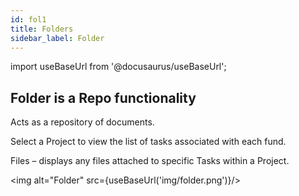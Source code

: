 ```yaml
---
id: fol1
title: Folders
sidebar_label: Folder
---
```


import useBaseUrl from '@docusaurus/useBaseUrl';

## Folder is a Repo functionality

Acts as a repository of documents.

Select a Project to view the list of tasks associated with each fund.

Files – displays any files attached to specific Tasks within a Project.

<img alt="Folder" src={useBaseUrl('img/folder.png')}/>